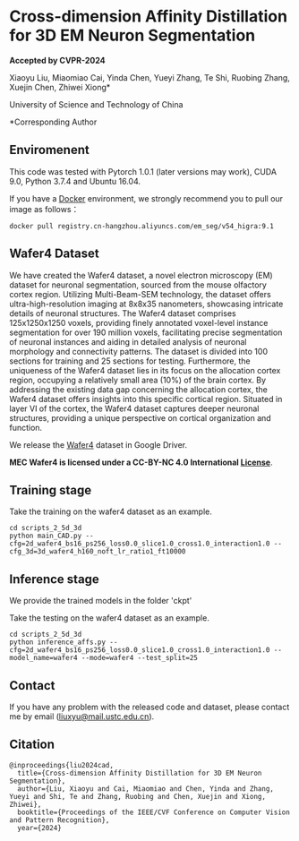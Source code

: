 # Cross-dimension Affinity Distillation for 3D EM Neuron Segmentation
**Accepted by CVPR-2024**

Xiaoyu Liu, Miaomiao Cai, Yinda Chen, Yueyi Zhang, Te Shi, Ruobing Zhang, Xuejin Chen, Zhiwei Xiong* 

University of Science and Technology of China

*Corresponding Author


## Enviromenent

This code was tested with Pytorch 1.0.1 (later versions may work), CUDA 9.0, Python 3.7.4 and Ubuntu 16.04. 

If you have a [Docker](https://www.docker.com/) environment, we strongly recommend you to pull our image as follows：

```shell
docker pull registry.cn-hangzhou.aliyuncs.com/em_seg/v54_higra:9.1
```

## Wafer4 Dataset
We have created the Wafer4 dataset, a novel electron microscopy (EM) dataset for neuronal segmentation, sourced from the mouse olfactory cortex region. Utilizing Multi-Beam-SEM technology, the dataset offers ultra-high-resolution imaging at 8x8x35 nanometers, showcasing intricate details of neuronal structures. The Wafer4 dataset comprises 125x1250x1250 voxels, providing finely annotated voxel-level instance segmentation for over 190 million voxels, facilitating precise segmentation of neuronal instances and aiding in detailed analysis of neuronal morphology and connectivity patterns. The dataset is divided into 100 sections for training and 25 sections for testing. Furthermore, the uniqueness of the Wafer4 dataset lies in its focus on the allocation cortex region, occupying a relatively small area (10%) of the brain cortex. By addressing the existing data gap concerning the allocation cortex, the Wafer4 dataset offers insights into this specific cortical region. Situated in layer VI of the cortex, the Wafer4 dataset captures deeper neuronal structures, providing a unique perspective on cortical organization and function.

We release the [Wafer4](https://drive.google.com/drive/folders/1QsMc71wWDozitktVDXSvZtu5OEP2JT5y?usp=drive_link) dataset in Google Driver.

**MEC Wafer4 is licensed under a CC-BY-NC 4.0 International [License](https://creativecommons.org/licenses/by-nc/4.0/legalcode)**. 


## Training stage

Take the training on the wafer4 dataset as an example.

```shell
cd scripts_2_5d_3d
python main_CAD.py --cfg=2d_wafer4_bs16_ps256_loss0.0_slice1.0_cross1.0_interaction1.0 --cfg_3d=3d_wafer4_h160_noft_lr_ratio1_ft10000
```

## Inference stage
We provide the trained models in the folder 'ckpt'

Take the testing on the wafer4 dataset as an example.
```shell
cd scripts_2_5d_3d
python inference_affs.py --cfg=2d_wafer4_bs16_ps256_loss0.0_slice1.0_cross1.0_interaction1.0 --model_name=wafer4 --mode=wafer4 --test_split=25
```


## Contact

If you have any problem with the released code and dataset, please contact me by email (liuxyu@mail.ustc.edu.cn).

## Citation
```shell
@inproceedings{liu2024cad,
  title={Cross-dimension Affinity Distillation for 3D EM Neuron Segmentation},
  author={Liu, Xiaoyu and Cai, Miaomiao and Chen, Yinda and Zhang, Yueyi and Shi, Te and Zhang, Ruobing and Chen, Xuejin and Xiong, Zhiwei},
  booktitle={Proceedings of the IEEE/CVF Conference on Computer Vision and Pattern Recognition},
  year={2024}
